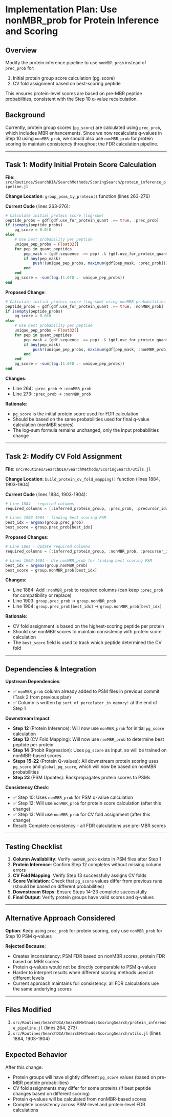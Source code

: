 # Implementation Plan: Use nonMBR_prob for Protein Inference and Scoring

## Overview
Modify the protein inference pipeline to use `nonMBR_prob` instead of `prec_prob` for:
1. Initial protein group score calculation (pg_score)
2. CV fold assignment based on best-scoring peptide

This ensures protein-level scores are based on pre-MBR peptide probabilities, consistent with the Step 10 q-value recalculation.

## Background
Currently, protein group scores (`pg_score`) are calculated using `prec_prob`, which includes MBR enhancements. Since we now recalculate q-values in Step 10 using `nonMBR_prob`, we should also use `nonMBR_prob` for protein scoring to maintain consistency throughout the FDR calculation pipeline.

---

## Task 1: Modify Initial Protein Score Calculation

**File**: `src/Routines/SearchDIA/SearchMethods/ScoringSearch/protein_inference_pipeline.jl`

**Change Location**: `group_psms_by_protein()` function (lines 263-276)

**Current Code** (lines 263-276):
```julia
# Calculate initial protein score (log-sum)
peptide_probs = gdf[gdf.use_for_protein_quant .== true, :prec_prob]
if isempty(peptide_probs)
    pg_score = 0.0f0
else
    # Use best probability per peptide
    unique_pep_probs = Float32[]
    for pep in quant_peptides
        pep_mask = (gdf.sequence .== pep) .& (gdf.use_for_protein_quant .== true)
        if any(pep_mask)
            push!(unique_pep_probs, maximum(gdf[pep_mask, :prec_prob]))
        end
    end
    pg_score = -sum(log.(1.0f0 .- unique_pep_probs))
end
```

**Proposed Change**:
```julia
# Calculate initial protein score (log-sum) using nonMBR probabilities
peptide_probs = gdf[gdf.use_for_protein_quant .== true, :nonMBR_prob]
if isempty(peptide_probs)
    pg_score = 0.0f0
else
    # Use best probability per peptide
    unique_pep_probs = Float32[]
    for pep in quant_peptides
        pep_mask = (gdf.sequence .== pep) .& (gdf.use_for_protein_quant .== true)
        if any(pep_mask)
            push!(unique_pep_probs, maximum(gdf[pep_mask, :nonMBR_prob]))
        end
    end
    pg_score = -sum(log.(1.0f0 .- unique_pep_probs))
end
```

**Changes**:
- Line 264: `:prec_prob` → `:nonMBR_prob`
- Line 273: `:prec_prob` → `:nonMBR_prob`

**Rationale**:
- `pg_score` is the initial protein score used for FDR calculation
- Should be based on the same probabilities used for final q-value calculation (nonMBR scores)
- The log-sum formula remains unchanged, only the input probabilities change

---

## Task 2: Modify CV Fold Assignment

**File**: `src/Routines/SearchDIA/SearchMethods/ScoringSearch/utils.jl`

**Change Location**: `build_protein_cv_fold_mapping()` function (lines 1884, 1903-1904)

**Current Code** (lines 1884, 1903-1904):
```julia
# Line 1884 - required columns
required_columns = [:inferred_protein_group, :prec_prob, :precursor_idx]

# Lines 1903-1904 - finding best scoring PSM
best_idx = argmax(group.prec_prob)
best_score = group.prec_prob[best_idx]
```

**Proposed Changes**:
```julia
# Line 1884 - Update required columns
required_columns = [:inferred_protein_group, :nonMBR_prob, :precursor_idx]

# Lines 1903-1904 - Use nonMBR_prob for finding best scoring PSM
best_idx = argmax(group.nonMBR_prob)
best_score = group.nonMBR_prob[best_idx]
```

**Changes**:
- Line 1884: Add `:nonMBR_prob` to required columns (can keep `:prec_prob` for compatibility or replace)
- Line 1903: `group.prec_prob` → `group.nonMBR_prob`
- Line 1904: `group.prec_prob[best_idx]` → `group.nonMBR_prob[best_idx]`

**Rationale**:
- CV fold assignment is based on the highest-scoring peptide per protein
- Should use nonMBR scores to maintain consistency with protein score calculation
- The `best_score` field is used to track which peptide determined the CV fold

---

## Dependencies & Integration

**Upstream Dependencies**:
- ✅ `nonMBR_prob` column already added to PSM files in previous commit (Task 2 from previous plan)
- ✅ Column is written by `sort_of_percolator_in_memory!` at the end of Step 1

**Downstream Impact**:
- **Step 12** (Protein Inference): Will now use `nonMBR_prob` for initial `pg_score` calculation
- **Step 13** (CV Fold Mapping): Will now use `nonMBR_prob` to determine best peptide per protein
- **Step 14** (Probit Regression): Uses `pg_score` as input, so will be trained on nonMBR-based scores
- **Steps 15-22** (Protein Q-values): All downstream protein scoring uses `pg_score` and `global_pg_score`, which will now be based on nonMBR probabilities
- **Step 23** (PSM Updates): Backpropagates protein scores to PSMs

**Consistency Check**:
- ✅ Step 10: Uses `nonMBR_prob` for PSM q-value calculation
- ✅ Step 12: Will use `nonMBR_prob` for protein score calculation (after this change)
- ✅ Step 13: Will use `nonMBR_prob` for CV fold assignment (after this change)
- Result: Complete consistency - all FDR calculations use pre-MBR scores

---

## Testing Checklist

1. **Column Availability**: Verify `nonMBR_prob` exists in PSM files after Step 1
2. **Protein Inference**: Confirm Step 12 completes without missing column errors
3. **CV Fold Mapping**: Verify Step 13 successfully assigns CV folds
4. **Score Validation**: Check that `pg_score` values differ from previous runs (should be based on different probabilities)
5. **Downstream Steps**: Ensure Steps 14-23 complete successfully
6. **Final Output**: Verify protein groups have valid scores and q-values

---

## Alternative Approach Considered

**Option**: Keep using `prec_prob` for protein scoring, only use `nonMBR_prob` for Step 10 PSM q-values

**Rejected Because**:
- Creates inconsistency: PSM FDR based on nonMBR scores, protein FDR based on MBR scores
- Protein q-values would not be directly comparable to PSM q-values
- Harder to interpret results when different scoring methods used at different levels
- Current approach maintains full consistency: all FDR calculations use the same underlying scores

---

## Files Modified

1. `src/Routines/SearchDIA/SearchMethods/ScoringSearch/protein_inference_pipeline.jl` (lines 264, 273)
2. `src/Routines/SearchDIA/SearchMethods/ScoringSearch/utils.jl` (lines 1884, 1903-1904)

## Expected Behavior

After this change:
- Protein groups will have slightly different `pg_score` values (based on pre-MBR peptide probabilities)
- CV fold assignments may differ for some proteins (if best peptide changes based on different scoring)
- Protein q-values will be calculated from nonMBR-based scores
- Complete consistency across PSM-level and protein-level FDR calculations
